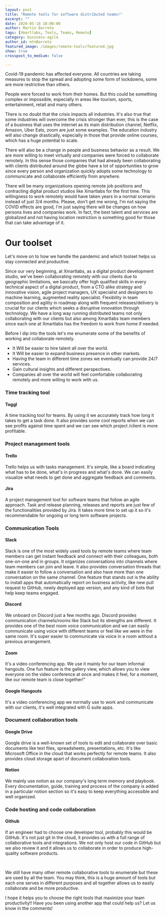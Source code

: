 ```yaml
---
layout: post
title: "Remote tools for software distributed teams!"
excerpt: ""
date: 2020-05-18 10:00:00
author: Martin Barreto
tags: [Xmartlabs, Tools, Teams, Remote]
category: business-agile
author_id: mtnBarreto
featured_image: /images/remote-tools/featured.jpg
show: true
crosspost_to_medium: false

---
```


Covid-19 pandemic has affected everyone. All countries are taking measures to stop the spread and adopting some form of lockdowns, some are more restrictive than others.


People were forced to work from their homes. But this could be something complex or impossible, especially in areas like tourism, sports, entertainment, retail and many others.


There is no doubt that the crisis impacts all industries. It's also true that some industries will overcome the crisis stronger than ever, this is the case of a business that uses the internet as its main distribution channel, Netflix, Amazon, Uber Eats, zoom are just some examples. The education industry will also change drastically, especially in those that provide online courses, which has a huge potential to scale.


There will also be a change in people and business behavior as a result. We are more willing to meet virtually and companies were forced to collaborate remotely. In this sense those companies that had already been collaborating with clients distributed around the globe have a lot of opportunities to grow since every person and organization quickly adopts some technology to communicate and collaborate efficiently from anywhere.


There will be many organizations opening remote job positions and contracting digital product studios like Xmartlabs for the first time. This willingness to work remotely would have taken years in a normal scenario instead of just 3/4 months. Please, don't get me wrong, I'm not saying the COVID effects are good, I'm just saying there will be changes on how persons lives and companies work. In fact, the best talent and services are globalized and not having location restriction is something good for those that can take advantage of it.

# Our toolset

Let's move on to how we handle the pandemic and which toolset helps us stay connected and productive.

Since our very beginning, at Xmartlabs, as a digital product development studio, we've been collaborating remotely with our clients due to geographic limitations, we basically offer high qualified skills in every technical aspect of a digital product, from a CTO alike strategy and innovative vision, agile project managers, UX specialist and designers to machine learning, augmented reality specialist. Flexibility in team composition and agility in roadmap along with frequent releases/delivery is crucial for our clients which seeks a disruptive innovation through technology. We have a long way running distributed teams not only collaborating with our clients but also among Xmartlabs team members since each one at Xmartlabs has the freedom to work from home if needed.

Before I dip into the tools let's me enumerate some of the benefits of working and collaborate remotely.

* It Will be easier to hire talent all over the world.
* It Will be easier to expand business presence in other markets.
* Having the team in different time zones we eventually can provide 24/7 services.
* Gain cultural insights and different perspectives.
* Companies all over the world will feel comfortable collaborating remotely and more willing to work with us.

### Time tracking tool

#### Toggl

A time tracking tool for teams. By using it we accurately track how long it takes to get a task done. It also provides some cool reports when we can see profits against time spent and we can see which project /client is more profitable.

### Project management tools

#### Trello

Trello helps us with tasks management. It's simple, like a board indicating what has to be done, what's in progress and what's done. We can easily visualize what needs to get done and aggregate feedback and comments.

#### Jira

A project management tool for software teams that follow an agile approach. Task and release planning, releases and reports are just few of the functionalities provided by Jira. It takes more time to set up it so it's recommendable for ongoing or long term software projects.

### Communication Tools

#### Slack

Slack is one of the most widely used tools by remote teams where team members can get instant feedback and connect with their colleagues, both one-on-one and in groups. It organizes conversations into channels where team members can join and leave. It also provides conversation threads that make it easier to follow a conversation and also have more than one conversation on the same channel.
One feature that stands out is the ability to install apps that automatically report on business activity, like new pull request to GitHub, newly deployed app version, and any kind of bots that help keep teams engaged.

#### Discord

We onboard on Discord just a few months ago. Discord provides communication channels/rooms like Slack but its strengths are different. It provides one of the best room voice communication and we can easily communicate using voice with different teams or feel like we were in the same room. It's super easier to communicate via voice in a room without a previous arrangement.

#### Zoom

It's a video conferencing app. We use it mainly for our team informal hangouts. One fun feature is the gallery view, which allows you to view everyone on the video conference at once and makes it feel, for a moment, like our remote team is close together!"

#### Google Hangouts

It's a video conferencing app we normally use to work and communicate with our clients, it's well integrated with G suite apps.

### Document collaboration tools

#### Google Drive

Google drive is a well-known set of tools to edit and collaborate over basic documents like text files, spreadsheets, presentations, etc. It's like Microsoft Office in the cloud that works perfectly for remote teams. It also provides cloud storage apart of document collaboration tools.

#### Notion

We mainly use notion as our company's long term memory and playbook. Every documentation, guide, training and process of the company is added in a particular notion section so it's easy to keep everything accessible and well organized.

### Code hosting and code collaboration

#### Github
If an engineer had to choose one developer tool, probably this would be GitHub. It's not just git in the cloud, it provides us with a full range of collaborative tools and integrations. We not only host our code in GitHub but we also review it and it allows us to collaborate in order to produce high-quality software products.

&nbsp;

We still have many other remote collaborative tools to enumerate but these are used by all the team.
You may think, this is a huge amount of tools but each one serves in different purposes and all together allows us to easily collaborate and be more productive.


I hope it helps you to choose the right tools that maximize your team productivity!!
Have you been using another app that could help us? Let us know in the comments!
